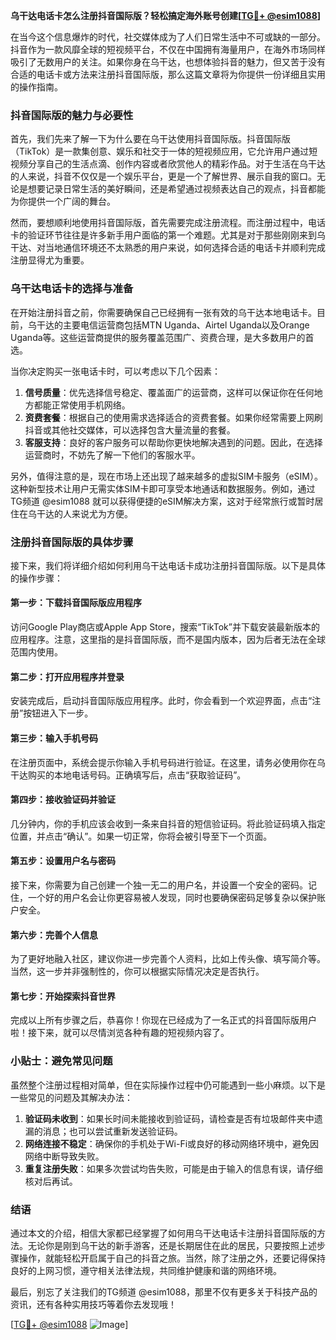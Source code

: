 **乌干达电话卡怎么注册抖音国际版？轻松搞定海外账号创建[[TG💪+ @esim1088](https://t.me/s/esim1088)]**

在当今这个信息爆炸的时代，社交媒体成为了人们日常生活中不可或缺的一部分。抖音作为一款风靡全球的短视频平台，不仅在中国拥有海量用户，在海外市场同样吸引了无数用户的关注。如果你身在乌干达，也想体验抖音的魅力，但又苦于没有合适的电话卡或方法来注册抖音国际版，那么这篇文章将为你提供一份详细且实用的操作指南。

### 抖音国际版的魅力与必要性

首先，我们先来了解一下为什么要在乌干达使用抖音国际版。抖音国际版（TikTok）是一款集创意、娱乐和社交于一体的短视频应用，它允许用户通过短视频分享自己的生活点滴、创作内容或者欣赏他人的精彩作品。对于生活在乌干达的人来说，抖音不仅仅是一个娱乐平台，更是一个了解世界、展示自我的窗口。无论是想要记录日常生活的美好瞬间，还是希望通过视频表达自己的观点，抖音都能为你提供一个广阔的舞台。

然而，要想顺利地使用抖音国际版，首先需要完成注册流程。而注册过程中，电话卡的验证环节往往是许多新手用户面临的第一个难题。尤其是对于那些刚刚来到乌干达、对当地通信环境还不太熟悉的用户来说，如何选择合适的电话卡并顺利完成注册显得尤为重要。

### 乌干达电话卡的选择与准备

在开始注册抖音之前，你需要确保自己已经拥有一张有效的乌干达本地电话卡。目前，乌干达的主要电信运营商包括MTN Uganda、Airtel Uganda以及Orange Uganda等。这些运营商提供的服务覆盖范围广、资费合理，是大多数用户的首选。

当你决定购买一张电话卡时，可以考虑以下几个因素：

1. **信号质量**：优先选择信号稳定、覆盖面广的运营商，这样可以保证你在任何地方都能正常使用手机网络。
2. **资费套餐**：根据自己的使用需求选择适合的资费套餐。如果你经常需要上网刷抖音或其他社交媒体，可以选择包含大量流量的套餐。
3. **客服支持**：良好的客户服务可以帮助你更快地解决遇到的问题。因此，在选择运营商时，不妨先了解一下他们的客服水平。

另外，值得注意的是，现在市场上还出现了越来越多的虚拟SIM卡服务（eSIM）。这种新型技术让用户无需实体SIM卡即可享受本地通话和数据服务。例如，通过TG频道 @esim1088 就可以获得便捷的eSIM解决方案，这对于经常旅行或暂时居住在乌干达的人来说尤为方便。

### 注册抖音国际版的具体步骤

接下来，我们将详细介绍如何利用乌干达电话卡成功注册抖音国际版。以下是具体的操作步骤：

#### 第一步：下载抖音国际版应用程序
访问Google Play商店或Apple App Store，搜索“TikTok”并下载安装最新版本的应用程序。注意，这里指的是抖音国际版，而不是国内版本，因为后者无法在全球范围内使用。

#### 第二步：打开应用程序并登录
安装完成后，启动抖音国际版应用程序。此时，你会看到一个欢迎界面，点击“注册”按钮进入下一步。

#### 第三步：输入手机号码
在注册页面中，系统会提示你输入手机号码进行验证。在这里，请务必使用你在乌干达购买的本地电话号码。正确填写后，点击“获取验证码”。

#### 第四步：接收验证码并验证
几分钟内，你的手机应该会收到一条来自抖音的短信验证码。将此验证码填入指定位置，并点击“确认”。如果一切正常，你将会被引导至下一个页面。

#### 第五步：设置用户名与密码
接下来，你需要为自己创建一个独一无二的用户名，并设置一个安全的密码。记住，一个好的用户名会让你更容易被人发现，同时也要确保密码足够复杂以保护账户安全。

#### 第六步：完善个人信息
为了更好地融入社区，建议你进一步完善个人资料，比如上传头像、填写简介等。当然，这一步并非强制性的，你可以根据实际情况决定是否执行。

#### 第七步：开始探索抖音世界
完成以上所有步骤之后，恭喜你！你现在已经成为了一名正式的抖音国际版用户啦！接下来，就可以尽情浏览各种有趣的短视频内容了。

### 小贴士：避免常见问题

虽然整个注册过程相对简单，但在实际操作过程中仍可能遇到一些小麻烦。以下是一些常见的问题及其解决办法：

1. **验证码未收到**：如果长时间未能接收到验证码，请检查是否有垃圾邮件夹中遗漏的消息；也可以尝试重新发送验证码。
2. **网络连接不稳定**：确保你的手机处于Wi-Fi或良好的移动网络环境中，避免因网络中断导致失败。
3. **重复注册失败**：如果多次尝试均告失败，可能是由于输入的信息有误，请仔细核对后再试。

### 结语

通过本文的介绍，相信大家都已经掌握了如何用乌干达电话卡注册抖音国际版的方法。无论你是刚到乌干达的新手游客，还是长期居住在此的居民，只要按照上述步骤操作，就能轻松开启属于自己的抖音之旅。当然，除了注册之外，还要记得保持良好的上网习惯，遵守相关法律法规，共同维护健康和谐的网络环境。

最后，别忘了关注我们的TG频道 @esim1088，那里不仅有更多关于科技产品的资讯，还有各种实用技巧等着你去发现哦！

[[TG💪+ @esim1088](https://t.me/s/esim1088) ![Image](https://i.postimg.cc/4NQfJmqS/Snipaste-2025-05-13-00-14-12.png)]